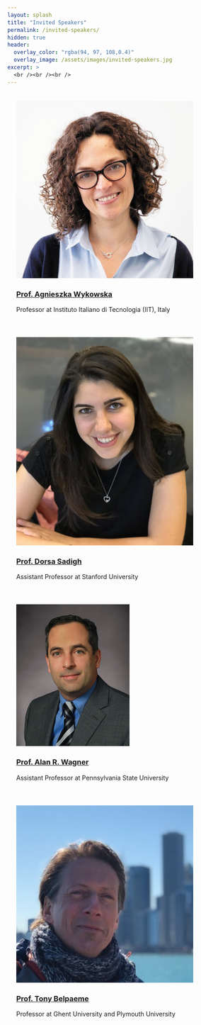 ```yaml
---
layout: splash
title: "Invited Speakers"
permalink: /invited-speakers/
hidden: true
header:
  overlay_color: "rgba(94, 97, 108,0.4)"
  overlay_image: /assets/images/invited-speakers.jpg
excerpt: >
  <br /><br /><br />     
---
```


<div class="text-center">
    <div style="display: inline-block;padding: 20px;">
        <div style="max-width: 400px;">
			<img src="/assets/images/agnieszka-wykowska.jpg" class="rounded" alt="Prof. Agnieszka Wykowska" style="max-width: 400px;">
			<h3><a href="https://www.iit.it/people/agnieszka-wykowska">Prof. Agnieszka Wykowska</a></h3>
			<p>Professor at Instituto Italiano di Tecnologia (IIT), Italy</p>
        </div>
	</div>
	<div style="display: inline-block;padding: 20px;">
		<div style="max-width: 400px;">
			<img src="/assets/images/Dorsa-Sadigh.jpeg" class="rounded" alt="Prof. Dorsa Sadigh" style="max-width: 400px;">
			<h3><a href="https://dorsa.fyi/">Prof. Dorsa Sadigh</a></h3>
			<p>Assistant Professor at Stanford University</p>
		</div>
	</div>
</div>

<div class="text-center">
    <div style="display: inline-block;padding: 20px;">
        <div style="max-width: 400px;">
			<img src="/assets/images/WAGNER-ALAN.jpg" class="rounded" alt="Prof. Alan R. Wagner" style="max-width: 400px;">
			<h3><a href="https://rockethics.psu.edu/people/alan-r-wagner/">Prof. Alan R. Wagner</a></h3>
			<p>Assistant Professor at Pennsylvania State University</p>
        </div>
	</div>
	<div style="display: inline-block;padding: 20px;">
		<div style="max-width: 400px;">
			<img src="/assets/images/Tony-Belpaeme.jpg" class="rounded" alt="Prof. Tony Belpaeme" style="max-width: 400px;">
			<h3><a href="https://tonybelpaeme.me/">Prof. Tony Belpaeme</a></h3>
			<p>Professor at Ghent University and Plymouth University</p>
		</div>
	</div>
</div>
